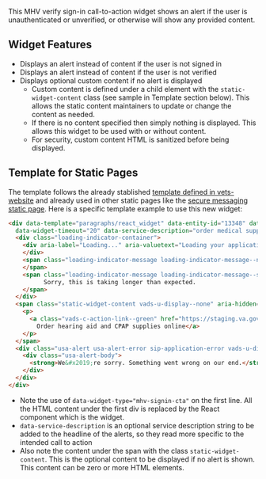 This MHV verify sign-in call-to-action widget shows an alert if the user is unauthenticated or unverified, or otherwise will show any provided content.

## Widget Features
- Displays an alert instead of content if the user is not signed in
- Displays an alert instead of content if the user is not verified
- Displays optional custom content if no alert is displayed
  - Custom content is defined under a child element with the `static-widget-content` class (see sample in Template section below). This allows the static content maintainers to update or change the content as needed. 
  - If there is no content specified then simply nothing is displayed. This allows this widget to be used with or without content. 
  - For security, custom content HTML is sanitized before being displayed.

## Template for Static Pages
The template follows the already stablished [template defined in vets-website](https://github.com/department-of-veterans-affairs/vets-website/blob/cb8e27a144d78ab2b6f7d378468b6d14da4fcb5e/src/platform/landing-pages/dev-template.ejs#L195) and already used in other static pages like the [secure messaging static page](https://staging.va.gov/health-care/secure-messaging/). Here is a specific template example to use this new widget:
```html
<div data-template="paragraphs/react_widget" data-entity-id="13348" data-widget-type="mhv-signin-cta"
  data-widget-timeout="20" data-service-description="order medical supplies">
  <div class="loading-indicator-container">
    <div aria-label="Loading..." aria-valuetext="Loading your application..." class="loading-indicator" role="progressbar">
    </div>
    <span class="loading-indicator-message loading-indicator-message--normal">      
    </span>
    <span class="loading-indicator-message loading-indicator-message--slow vads-u-display--none" aria-hidden="true">
          Sorry, this is taking longer than expected.
    </span>
  </div>
  <span class="static-widget-content vads-u-display--none" aria-hidden="true">
    <p>
      <a class="vads-c-action-link--green" href="https://staging.va.gov/health-care/order-hearing-aid-or-CPAP-supplies-form" hreflang="en">
        Order hearing aid and CPAP supplies online</a>
    </p>
  </span>
  <div class="usa-alert usa-alert-error sip-application-error vads-u-display--none" aria-hidden="true">
    <div class="usa-alert-body">
      <strong>We&#x2019;re sorry. Something went wrong on our end.</strong><br>Please try refreshing your browser.
    </div>
  </div>
</div>
```

- Note the use of `data-widget-type="mhv-signin-cta"` on the first line. All the HTML content under the first div is replaced by the React component which is the widget.
- `data-service-description` is an optional service description string to be added to the headline of the alerts, so they read more specific to the intended call to action
- Also note the content under the span with the class `static-widget-content`. This is the optional content to be displayed if no alert is shown. This content can be zero or more HTML elements.